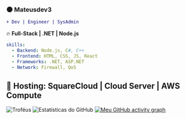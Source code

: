 ### 🌑 **Mateusdev3**  
```diff
+ Dev | Engineer | SysAdmin
```

🔥 **Full-Stack | .NET | Node.js**

```yaml
skills:
  - Backend: Node.js, C#, C++
  - Frontend: HTML, CSS, JS, React
  - Frameworks: .NET, ASP.NET
  - Network: Firewall, QoS
```

🚀 **Hosting: SquareCloud | Cloud Server | AWS Compute**  
---
![Troféus](https://github-profile-trophy.vercel.app/?username=Mateusdev3)
![Estatísticas do GitHub](https://github-readme-stats.vercel.app/api?username=Mateusdev3&show_icons=true&theme=radical)
[![Meu GitHub activity graph](https://github-readme-activity-graph.cyclic.app/graph?username=Mateusdev3&theme=github)](https://github.com/Mateusdev3/github-readme-activity-graph)






